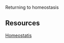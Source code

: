 Returning to homeostasis



## Resources

[Homeostatis](https://www.evernote.com/shard/s6/nl/182853431/17093374-cbe2-4520-8894-bb60e7e161d5/ "Homeostatis")



